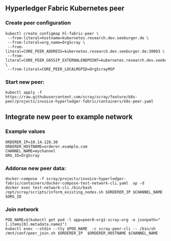 ## Hyperledger Fabric Kubernetes peer

### Create peer configuration
   ```
   kubectl create configmap hl-fabric-peer \
    --from-literal=hostname=kubernetes.research.dev.seeburger.de \
    --from-literal=org_name=OrgScray \
    --from-literal=CORE_PEER_ADDRESS=kubernetes.research.dev.seeburger.de:30003 \
    --from-literal=CORE_PEER_GOSSIP_EXTERNALENDPOINT=kubernetes.research.dev.seeburger.de:30001 \
    --from-literal=CORE_PEER_LOCALMSPID=OrgScrayMSP
   ```  	

### Start new peer:
  ```kubectl apply -f https://raw.githubusercontent.com/scray/scray/feature/k8s-peer/projects/invoice-hyperledger-fabric/containers/k8s-peer.yaml```
  
## Integrate new peer to example network
### Example values
  ```
  ORDERER_IP=10.14.128.30 
  ORDERER_HOSTNAME=orderer.example.com 
  CHANNEL_NAME=mychannel
  ORG_ID=OrgScray
  ```

### Addorse new peer data:
  ```docker-compose -f scray/projects/invoice-hyperledger-fabric/containers/docker-compose-test-network-cli.yaml  up -d```  
  ```docker exec test-network-cli /bin/bash /opt/scray/scripts/inform_existing_nodes.sh $ORDERER_IP $CHANNEL_NAME $ORG_ID```
  
### Join network
 ```
POD_NAME=$(kubectl get pod -l app=peer0-org1-scray-org -o jsonpath="{.items[0].metadata.name}")
kubectl exec --stdin --tty $POD_NAME  -c scray-peer-cli -- /bin/sh /mnt/conf/peer_join.sh $ORDERER_IP  $ORDERER_HOSTNAME $CHANNEL_NAME
```

